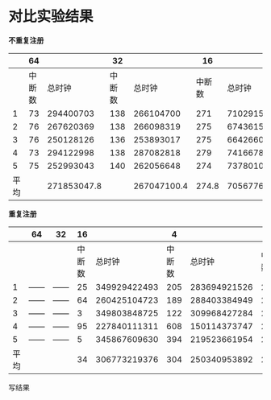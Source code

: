 

# 对比实验结果

**不重复注册**

|      | 64     |             | 32     |             | 16     |             | 4      |           | 2      |             |
| ---- | ------ | ----------- | ------ | ----------- | ------ | ----------- | ------ | --------- | ------ | ----------- |
|      | 中断数 | 总时钟      | 中断数 | 总时钟      | 中断数 | 总时钟      | 中断数 | 总时钟    | 中断数 | 总时钟      |
| 1    | 73     | 294400703   | 138    | 266104700   | 271    | 710291561   | 1041   | 656406636 | 2051   | 719053916   |
| 2    | 76     | 267620369   | 138    | 266098319   | 275    | 674361507   | 1036   | 694800707 | 2057   | 654762338   |
| 3    | 76     | 250128126   | 136    | 253893017   | 275    | 664266073   | 1034   | 701640156 | 2055   | 676357153   |
| 4    | 73     | 294122998   | 138    | 287082818   | 279    | 741667810   | 1036   | 644115392 | 2052   | 660136598   |
| 5    | 75     | 252993043   | 140    | 262056648   | 274    | 737801091   | 1039   | 662889609 | 2053   | 649607742   |
| 平均 |        | 271853047.8 |        | 267047100.4 | 274.8  | 705677608.4 | 1037.2 | 671970500 | 2053.6 | 671983549.4 |

**重复注册**

|      | 64   | 32   | 16     |              | 4      |              | 2      |           |
| ---- | ---- | ---- | ------ | ------------ | ------ | ------------ | ------ | --------- |
|      |      |      | 中断数 | 总时钟       | 中断数 | 总时钟       | 中断数 | 总时钟    |
| 1    | ——   | ——   | 25     | 349929422493 | 205    | 283694921526 | 2054   | 791905491 |
| 2    | ——   | ——   | 64     | 260425104723 | 189    | 288403384949 | 2053   | 796547622 |
| 3    | ——   | ——   | 3      | 349803848725 | 122    | 309968427284 | 2053   | 724836400 |
| 4    | ——   | ——   | 95     | 227840111311 | 608    | 150114373747 | 2054   | 757767647 |
| 5    | ——   | ——   | 5      | 345867609630 | 394    | 219523661954 | 2054   | 810176734 |
| 平均 |      |      | 34     | 306773219376 | 304    | 250340953892 | 2054   | 776246779 |

写结果
